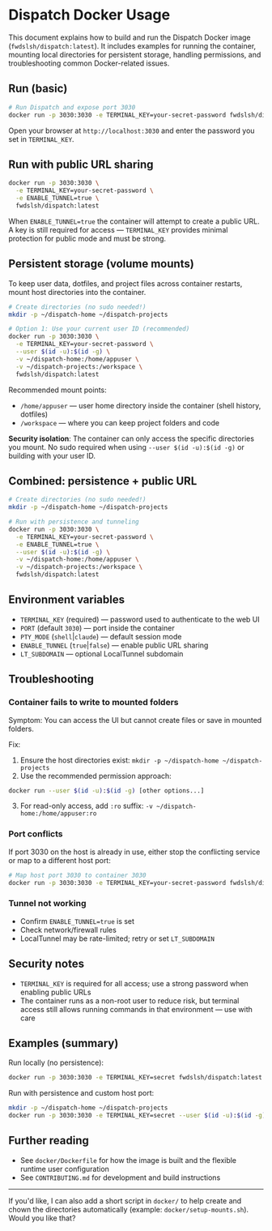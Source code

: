 # Dispatch Docker Usage

This document explains how to build and run the Dispatch Docker image (`fwdslsh/dispatch:latest`). It includes examples for running the container, mounting local directories for persistent storage, handling permissions, and troubleshooting common Docker-related issues.

## Run (basic)

```bash
# Run Dispatch and expose port 3030
docker run -p 3030:3030 -e TERMINAL_KEY=your-secret-password fwdslsh/dispatch:latest
```

Open your browser at `http://localhost:3030` and enter the password you set in `TERMINAL_KEY`.

## Run with public URL sharing

```bash
docker run -p 3030:3030 \
  -e TERMINAL_KEY=your-secret-password \
  -e ENABLE_TUNNEL=true \
  fwdslsh/dispatch:latest
```

When `ENABLE_TUNNEL=true` the container will attempt to create a public URL. A key is still required for access — `TERMINAL_KEY` provides minimal protection for public mode and must be strong.

## Persistent storage (volume mounts)

To keep user data, dotfiles, and project files across container restarts, mount host directories into the container.

```bash
# Create directories (no sudo needed!)
mkdir -p ~/dispatch-home ~/dispatch-projects

# Option 1: Use your current user ID (recommended)
docker run -p 3030:3030 \
  -e TERMINAL_KEY=your-secret-password \
  --user $(id -u):$(id -g) \
  -v ~/dispatch-home:/home/appuser \
  -v ~/dispatch-projects:/workspace \
  fwdslsh/dispatch:latest
```

Recommended mount points:
- `/home/appuser` — user home directory inside the container (shell history, dotfiles)
- `/workspace` — where you can keep project folders and code

**Security isolation**: The container can only access the specific directories you mount. No sudo required when using `--user $(id -u):$(id -g)` or building with your user ID.

## Combined: persistence + public URL

```bash
# Create directories (no sudo needed!)
mkdir -p ~/dispatch-home ~/dispatch-projects

# Run with persistence and tunneling
docker run -p 3030:3030 \
  -e TERMINAL_KEY=your-secret-password \
  -e ENABLE_TUNNEL=true \
  --user $(id -u):$(id -g) \
  -v ~/dispatch-home:/home/appuser \
  -v ~/dispatch-projects:/workspace \
  fwdslsh/dispatch:latest
```

## Environment variables

- `TERMINAL_KEY` (required) — password used to authenticate to the web UI
- `PORT` (default `3030`) — port inside the container
- `PTY_MODE` (`shell`|`claude`) — default session mode
- `ENABLE_TUNNEL` (`true`|`false`) — enable public URL sharing
- `LT_SUBDOMAIN` — optional LocalTunnel subdomain

## Troubleshooting

### Container fails to write to mounted folders

Symptom: You can access the UI but cannot create files or save in mounted folders.

Fix:
1. Ensure the host directories exist: `mkdir -p ~/dispatch-home ~/dispatch-projects`
2. Use the recommended permission approach:

```bash
docker run --user $(id -u):$(id -g) [other options...]
```

3. For read-only access, add `:ro` suffix: `-v ~/dispatch-home:/home/appuser:ro`

### Port conflicts

If port 3030 on the host is already in use, either stop the conflicting service or map to a different host port:

```bash
# Map host port 3030 to container 3030
docker run -p 3030:3030 -e TERMINAL_KEY=your-secret-password fwdslsh/dispatch:latest
```

### Tunnel not working

- Confirm `ENABLE_TUNNEL=true` is set
- Check network/firewall rules
- LocalTunnel may be rate-limited; retry or set `LT_SUBDOMAIN`

## Security notes

- `TERMINAL_KEY` is required for all access; use a strong password when enabling public URLs
- The container runs as a non-root user to reduce risk, but terminal access still allows running commands in that environment — use with care

## Examples (summary)

Run locally (no persistence):

```bash
docker run -p 3030:3030 -e TERMINAL_KEY=secret fwdslsh/dispatch:latest
```

Run with persistence and custom host port:

```bash
mkdir -p ~/dispatch-home ~/dispatch-projects
docker run -p 3030:3030 -e TERMINAL_KEY=secret --user $(id -u):$(id -g) -v ~/dispatch-home:/home/appuser -v ~/dispatch-projects:/workspace fwdslsh/dispatch:latest
```

## Further reading

- See `docker/Dockerfile` for how the image is built and the flexible runtime user configuration
- See `CONTRIBUTING.md` for development and build instructions

---

If you'd like, I can also add a short script in `docker/` to help create and chown the directories automatically (example: `docker/setup-mounts.sh`). Would you like that?